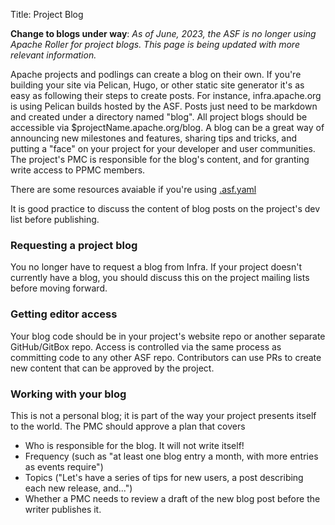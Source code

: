 Title: Project Blog

**Change to blogs under way**: _As of June, 2023, the ASF is no longer using Apache Roller for project blogs. This page is being updated with more relevant information._


Apache projects and podlings can create a blog on their own. If you're building your site via Pelican, Hugo, or other static site generator it's as easy as following their steps to create posts. For instance, infra.apache.org is using Pelican builds hosted by the ASF. Posts just need to be markdown and created under a directory named "blog". All project blogs should be accessible via $projectName.apache.org/blog. A blog can be a great way of announcing new milestones and features, sharing tips and tricks, and putting a "face" on your project for your developer and user communities. The project's PMC is responsible for the blog's content, and for granting write access to PPMC members.

There are some resources avaiable if you're using <a href="https://cwiki.apache.org/confluence/display/INFRA/Git+-+.asf.yaml+features#Git.asf.yamlfeatures-BlogdeploymentserviceforGitrepositories" target="_blank"> .asf.yaml</a>

It is good practice to discuss the content of blog posts on the project's dev list before publishing.

### Requesting a project blog ###

You no longer have to request a blog from Infra. If your project doesn't currently have a blog, you should discuss this on the project mailing lists before moving forward.

### Getting editor access ###

Your blog code should be in your project's website repo or another separate GitHub/GitBox repo. Access is controlled via the same process as committing code to any other ASF repo. Contributors can use PRs to create new content that can be approved by the project. 

### Working with your blog ###
This is not a personal blog; it is part of the way your project presents itself to the world. The PMC should approve a plan that covers

- Who is responsible for the blog. It will not write itself!
- Frequency (such as "at least one blog entry a month, with more entries as events require")
- Topics ("Let's have a series of tips for new users, a post describing each new release, and...")
- Whether a PMC needs to review a draft of the new blog post before the writer publishes it.
